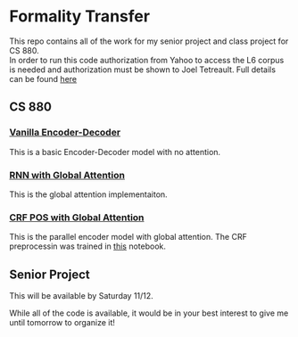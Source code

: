 # Formality Transfer
This repo contains all of the work for my senior project and class project for CS 880. <br>
In order to run this code authorization from Yahoo to access the L6 corpus is needed 
and authorization must be shown to Joel Tetreault. Full details can be found [here](https://github.com/raosudha89/GYAFC-corpus)

## CS 880
### [Vanilla Encoder-Decoder](https://github.com/sms1097/formality-transfer/blob/master/supervised/Baselines/Vanilla%20Encoder%20Decoder.ipynb)
This is a basic Encoder-Decoder model with no attention.

### [RNN with Global Attention](https://github.com/sms1097/formality-transfer/blob/master/supervised/Baselines/Global%20Attention%20Model.ipynb)
This is the global attention implementaiton.

### [CRF POS with Global Attention](https://github.com/sms1097/formality-transfer/blob/master/supervised/Multi-Encoder%20RNN/CRF%20POS%20Concat.ipynb)
This is the parallel encoder model with global attention. The CRF preprocessin was trained in [this](https://github.com/sms1097/formality-transfer/blob/master/supervised/Multi-Encoder%20RNN/POS%20Generation.ipynb) notebook.

## Senior Project
This will be available by Saturday 11/12. 

While all of the code is available, it would be in your best interest to give me until tomorrow to organize it!
